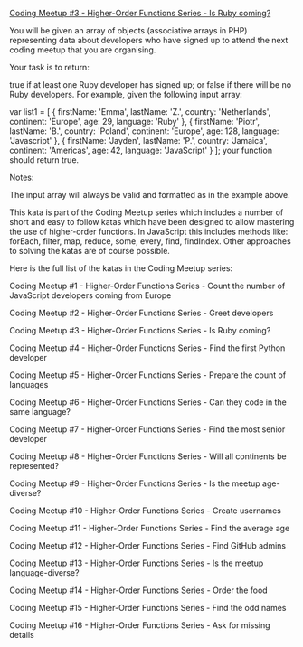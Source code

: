 [Coding Meetup #3 - Higher-Order Functions Series - Is Ruby coming?](https://www.codewars.com/kata/coding-meetup-number-3-higher-order-functions-series-is-ruby-coming)

You will be given an array of objects (associative arrays in PHP) representing data about developers who have signed up to attend the next coding meetup that you are organising.

Your task is to return:

true if at least one Ruby developer has signed up; or
false if there will be no Ruby developers.
For example, given the following input array:

var list1 = [
  { firstName: 'Emma', lastName: 'Z.', country: 'Netherlands', continent: 'Europe', age: 29, language: 'Ruby' },
  { firstName: 'Piotr', lastName: 'B.', country: 'Poland', continent: 'Europe', age: 128, language: 'Javascript' },
  { firstName: 'Jayden', lastName: 'P.', country: 'Jamaica', continent: 'Americas', age: 42, language: 'JavaScript' }
];
your function should return true.

Notes:

The input array will always be valid and formatted as in the example above.




This kata is part of the Coding Meetup series which includes a number of short and easy to follow katas which have been designed to allow mastering the use of higher-order functions. In JavaScript this includes methods like: forEach, filter, map, reduce, some, every, find, findIndex. Other approaches to solving the katas are of course possible.

Here is the full list of the katas in the Coding Meetup series:

Coding Meetup #1 - Higher-Order Functions Series - Count the number of JavaScript developers coming from Europe

Coding Meetup #2 - Higher-Order Functions Series - Greet developers

Coding Meetup #3 - Higher-Order Functions Series - Is Ruby coming?

Coding Meetup #4 - Higher-Order Functions Series - Find the first Python developer

Coding Meetup #5 - Higher-Order Functions Series - Prepare the count of languages

Coding Meetup #6 - Higher-Order Functions Series - Can they code in the same language?

Coding Meetup #7 - Higher-Order Functions Series - Find the most senior developer

Coding Meetup #8 - Higher-Order Functions Series - Will all continents be represented?

Coding Meetup #9 - Higher-Order Functions Series - Is the meetup age-diverse?

Coding Meetup #10 - Higher-Order Functions Series - Create usernames

Coding Meetup #11 - Higher-Order Functions Series - Find the average age

Coding Meetup #12 - Higher-Order Functions Series - Find GitHub admins

Coding Meetup #13 - Higher-Order Functions Series - Is the meetup language-diverse?

Coding Meetup #14 - Higher-Order Functions Series - Order the food

Coding Meetup #15 - Higher-Order Functions Series - Find the odd names

Coding Meetup #16 - Higher-Order Functions Series - Ask for missing details